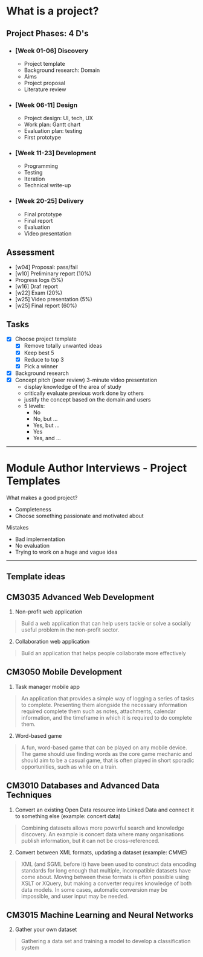 # What is a project?

## Project Phases: 4 D's

- ### [Week 01-06] Discovery
	- Project template
	- Background research: Domain
	- Aims
	- Project proposal
	- Literature review
- ### [Week 06-11] Design
	- Project design: UI, tech, UX
	- Work plan: Gantt chart
	- Evaluation plan: testing
	- First prototype
- ### [Week 11-23] Development
	- Programming
	- Testing
	- Iteration
	- Technical write-up
- ### [Week 20-25] Delivery
	- Final prototype
	- Final report
	- Evaluation
	- Video presentation

## Assessment
- [w04] Proposal: pass/fail
- [w10] Preliminary report (10%)
- Progress logs (5%)
- [w16] Draf report
- [w22] Exam (20%)
- [w25] Video presentation (5%)
- [w25] Final report (60%)

## Tasks
- [x] Choose project template
	- [x] Remove totally unwanted ideas
	- [x] Keep best 5
	- [x] Reduce to top 3
	- [x] Pick a winner
- [x] Background research
- [x] Concept pitch (peer review)
		3-minute video presentation
     - display knowledge of the area of study
     - critically evaluate previous work done by others
	 - justify the concept based on the domain and users
  - 5 levels: 
	  - No
	  - No, but ...
	  - Yes, but ...
	  - Yes
	  - Yes, and ...

---
# Module Author Interviews - Project Templates

What makes a good project?
- Completeness
- Choose something passionate and motivated about

Mistakes
- Bad implementation
- No evaluation
- Trying to work on a huge and vague idea

---

## Template ideas

## CM3035 Advanced Web Development
1. Non-profit web application
  > Build a web application that can help users tackle or solve a socially useful problem in the non-profit sector.

2. Collaboration web application
  > Build an application that helps people collaborate more effectively

## CM3050 Mobile Development
1. Task manager mobile app
  > An application that provides a simple way of logging a series of tasks to complete. Presenting them alongside the necessary information required complete them such as notes, attachments, calendar information, and the timeframe in which it is required to do complete them.

2. Word-based game
> A fun, word-based game that can be played on any mobile device. The game should use finding words as the core game mechanic and should aim to be a casual game, that is often played in short sporadic opportunities, such as while on a train.

## CM3010 Databases and Advanced Data Techniques
1. Convert an existing Open Data resource into Linked Data and connect it to something else (example: concert data)
> Combining datasets allows more powerful search and knowledge discovery. An example is concert data where many organisations publish information, but it can not be cross-referenced.

2. Convert between XML formats, updating a dataset (example: CMME)
> XML (and SGML before it) have been used to construct data encoding standards for long enough that multiple, incompatible datasets have come about. Moving between these formats is often possible using XSLT or XQuery, but making a converter requires knowledge of both data models. In some cases, automatic conversion may be impossible, and user input may be needed.

## CM3015 Machine Learning and Neural Networks
2. Gather your own dataset
  > Gathering a data set and training a model to develop a classification system
